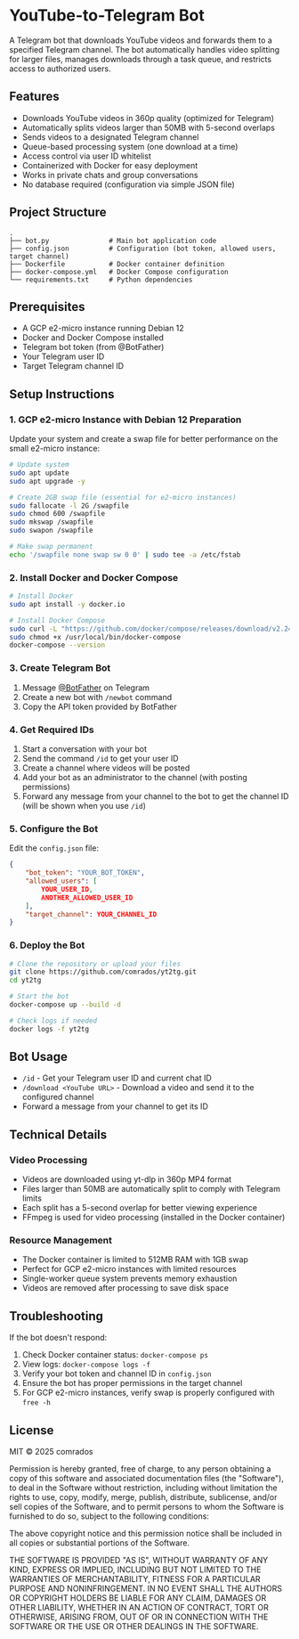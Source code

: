 # YouTube-to-Telegram Bot

A Telegram bot that downloads YouTube videos and forwards them to a specified Telegram channel. The bot automatically handles video splitting for larger files, manages downloads through a task queue, and restricts access to authorized users.

## Features

- Downloads YouTube videos in 360p quality (optimized for Telegram)
- Automatically splits videos larger than 50MB with 5-second overlaps
- Sends videos to a designated Telegram channel
- Queue-based processing system (one download at a time)
- Access control via user ID whitelist
- Containerized with Docker for easy deployment
- Works in private chats and group conversations
- No database required (configuration via simple JSON file)

## Project Structure

```
.
├── bot.py               # Main bot application code
├── config.json          # Configuration (bot token, allowed users, target channel)
├── Dockerfile           # Docker container definition
├── docker-compose.yml   # Docker Compose configuration
└── requirements.txt     # Python dependencies
```

## Prerequisites

- A GCP e2-micro instance running Debian 12
- Docker and Docker Compose installed
- Telegram bot token (from @BotFather)
- Your Telegram user ID
- Target Telegram channel ID

## Setup Instructions

### 1. GCP e2-micro Instance with Debian 12 Preparation

Update your system and create a swap file for better performance on the small e2-micro instance:

```bash
# Update system
sudo apt update
sudo apt upgrade -y

# Create 2GB swap file (essential for e2-micro instances)
sudo fallocate -l 2G /swapfile
sudo chmod 600 /swapfile
sudo mkswap /swapfile
sudo swapon /swapfile

# Make swap permanent
echo '/swapfile none swap sw 0 0' | sudo tee -a /etc/fstab
```

### 2. Install Docker and Docker Compose

```bash
# Install Docker
sudo apt install -y docker.io

# Install Docker Compose
sudo curl -L "https://github.com/docker/compose/releases/download/v2.24.2/docker-compose-$(uname -s)-$(uname -m)" -o /usr/local/bin/docker-compose
sudo chmod +x /usr/local/bin/docker-compose
docker-compose --version
```

### 3. Create Telegram Bot

1. Message [@BotFather](https://t.me/BotFather) on Telegram
2. Create a new bot with `/newbot` command
3. Copy the API token provided by BotFather

### 4. Get Required IDs

1. Start a conversation with your bot
2. Send the command `/id` to get your user ID
3. Create a channel where videos will be posted
4. Add your bot as an administrator to the channel (with posting permissions)
5. Forward any message from your channel to the bot to get the channel ID (will be shown when you use `/id`)

### 5. Configure the Bot

Edit the `config.json` file:

```json
{
    "bot_token": "YOUR_BOT_TOKEN",
    "allowed_users": [
        YOUR_USER_ID,
        ANOTHER_ALLOWED_USER_ID
    ],
    "target_channel": YOUR_CHANNEL_ID
}
```

### 6. Deploy the Bot

```bash
# Clone the repository or upload your files
git clone https://github.com/comrados/yt2tg.git
cd yt2tg

# Start the bot
docker-compose up --build -d

# Check logs if needed
docker logs -f yt2tg
```

## Bot Usage

- `/id` - Get your Telegram user ID and current chat ID
- `/download <YouTube URL>` - Download a video and send it to the configured channel
- Forward a message from your channel to get its ID

## Technical Details

### Video Processing

- Videos are downloaded using yt-dlp in 360p MP4 format
- Files larger than 50MB are automatically split to comply with Telegram limits
- Each split has a 5-second overlap for better viewing experience
- FFmpeg is used for video processing (installed in the Docker container)

### Resource Management

- The Docker container is limited to 512MB RAM with 1GB swap
- Perfect for GCP e2-micro instances with limited resources
- Single-worker queue system prevents memory exhaustion
- Videos are removed after processing to save disk space

## Troubleshooting

If the bot doesn't respond:
1. Check Docker container status: `docker-compose ps`
2. View logs: `docker-compose logs -f`
3. Verify your bot token and channel ID in `config.json`
4. Ensure the bot has proper permissions in the target channel
5. For GCP e2-micro instances, verify swap is properly configured with `free -h`

## License

MIT © 2025 comrados

Permission is hereby granted, free of charge, to any person obtaining a copy of this software and associated documentation files (the "Software"), to deal in the Software without restriction, including without limitation the rights to use, copy, modify, merge, publish, distribute, sublicense, and/or sell copies of the Software, and to permit persons to whom the Software is furnished to do so, subject to the following conditions:

The above copyright notice and this permission notice shall be included in all copies or substantial portions of the Software.

THE SOFTWARE IS PROVIDED "AS IS", WITHOUT WARRANTY OF ANY KIND, EXPRESS OR IMPLIED, INCLUDING BUT NOT LIMITED TO THE WARRANTIES OF MERCHANTABILITY, FITNESS FOR A PARTICULAR PURPOSE AND NONINFRINGEMENT. IN NO EVENT SHALL THE AUTHORS OR COPYRIGHT HOLDERS BE LIABLE FOR ANY CLAIM, DAMAGES OR OTHER LIABILITY, WHETHER IN AN ACTION OF CONTRACT, TORT OR OTHERWISE, ARISING FROM, OUT OF OR IN CONNECTION WITH THE SOFTWARE OR THE USE OR OTHER DEALINGS IN THE SOFTWARE.